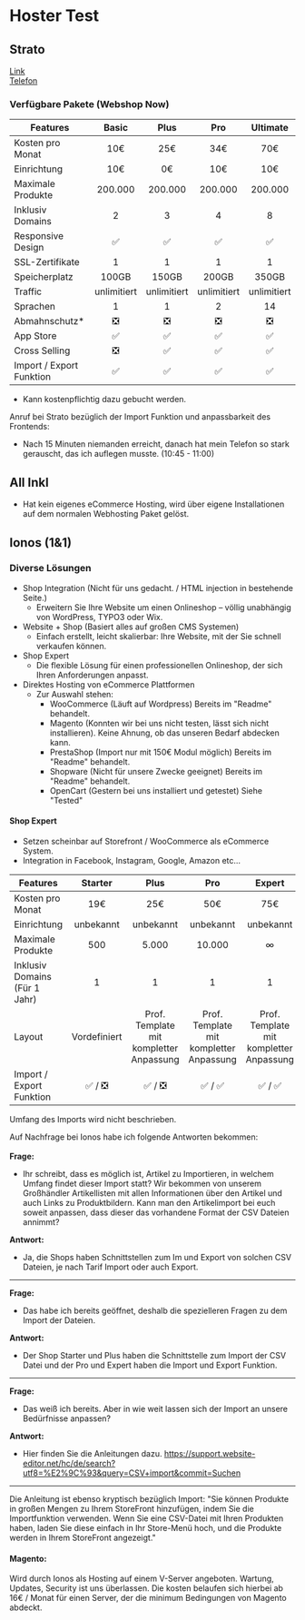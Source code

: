# Hoster Test

## Strato

[Link](https://www.strato.de/webshop/)  
[Telefon](tel:0303001460)

### Verfügbare Pakete (Webshop Now)

| Features                 |    Basic    |    Plus     |     Pro     |  Ultimate   |
| ------------------------ | :---------: | :---------: | :---------: | :---------: |
| Kosten pro Monat         |     10€     |     25€     |     34€     |     70€     |
| Einrichtung              |     10€     |     0€      |     10€     |     10€     |
| Maximale Produkte        |   200.000   |   200.000   |   200.000   |   200.000   |
| Inklusiv Domains         |      2      |      3      |      4      |      8      |
| Responsive Design        |     ✅      |     ✅      |     ✅      |     ✅      |
| SSL-Zertifikate          |      1      |      1      |      1      |      1      |
| Speicherplatz            |    100GB    |    150GB    |    200GB    |    350GB    |
| Traffic                  | unlimitiert | unlimitiert | unlimitiert | unlimitiert |
| Sprachen                 |      1      |      1      |      2      |     14      |
| Abmahnschutz\*           |     ❎      |     ❎      |     ❎      |     ❎      |
| App Store                |     ✅      |     ✅      |     ✅      |     ✅      |
| Cross Selling            |     ❎      |     ✅      |     ✅      |     ✅      |
| Import / Export Funktion |     ✅      |     ✅      |     ✅      |     ✅      |

- Kann kostenpflichtig dazu gebucht werden.
<p>
Anruf bei Strato bezüglich der Import Funktion und anpassbarkeit des Frontends:

- Nach 15 Minuten niemanden erreicht, danach hat mein Telefon so stark gerauscht, das ich auflegen musste. (10:45 - 11:00)
</p>

## All Inkl

- Hat kein eigenes eCommerce Hosting, wird über eigene Installationen auf dem normalen Webhosting Paket gelöst.

## Ionos (1&1)

### Diverse Lösungen

- Shop Integration (Nicht für uns gedacht. / HTML injection in bestehende Seite.)
  - Erweitern Sie Ihre Website um einen Onlineshop – völlig unabhängig von WordPress, TYPO3 oder Wix.
- Website + Shop (Basiert alles auf großen CMS Systemen)
  - Einfach erstellt, leicht skalierbar: Ihre Website, mit der Sie schnell verkaufen können.
- Shop Expert
  - Die flexible Lösung für einen professionellen Onlineshop, der sich Ihren Anforderungen anpasst.
- Direktes Hosting von eCommerce Plattformen
  - Zur Auswahl stehen:
    - WooCommerce (Läuft auf Wordpress) Bereits im "Readme" behandelt.
    - Magento (Konnten wir bei uns nicht testen, lässt sich nicht installieren). Keine Ahnung, ob das unseren Bedarf abdecken kann.
    - PrestaShop (Import nur mit 150€ Modul möglich) Bereits im "Readme" behandelt.
    - Shopware (Nicht für unsere Zwecke geeignet) Bereits im "Readme" behandelt.
    - OpenCart (Gestern bei uns installiert und getestet) Siehe "Tested"

#### Shop Expert

- Setzen scheinbar auf Storefront / WooCommerce als eCommerce System.
- Integration in Facebook, Instagram, Google, Amazon etc...

| Features                      |   Starter    |                  Plus                   |                   Pro                   |                 Expert                  |
| ----------------------------- | :----------: | :-------------------------------------: | :-------------------------------------: | :-------------------------------------: |
| Kosten pro Monat              |     19€      |                   25€                   |                   50€                   |                   75€                   |
| Einrichtung                   |  unbekannt   |                unbekannt                |                unbekannt                |                unbekannt                |
| Maximale Produkte             |     500      |                  5.000                  |                 10.000                  |                    ∞                    |
| Inklusiv Domains (Für 1 Jahr) |      1       |                    1                    |                    1                    |                    1                    |
| Layout                        | Vordefiniert | Prof. Template mit kompletter Anpassung | Prof. Template mit kompletter Anpassung | Prof. Template mit kompletter Anpassung |
| Import / Export Funktion      |   ✅ / ❎    |                 ✅ / ❎                 |                 ✅ / ✅                 |                 ✅ / ✅                 |

<p>Umfang des Imports wird nicht beschrieben.</p>
<p>
Auf Nachfrage bei Ionos habe ich folgende Antworten bekommen: <br><br>
<b>Frage:</b>

- Ihr schreibt, dass es möglich ist, Artikel zu Importieren, in welchem Umfang findet dieser Import statt? Wir bekommen von unserem Großhändler Artikellisten mit allen Informationen über den Artikel und auch Links zu Produktbildern. Kann man den Artikelimport bei euch soweit anpassen, dass dieser das vorhandene Format der CSV Dateien annimmt?

<b>Antwort:</b>

- Ja, die Shops haben Schnittstellen zum Im und Export von solchen CSV Dateien, je nach Tarif Import oder auch Export.

---

<b>Frage:</b>

- Das habe ich bereits geöffnet, deshalb die spezielleren Fragen zu dem Import der Dateien.

<b>Antwort:</b>

- Der Shop Starter und Plus haben die Schnittstelle zum Import der CSV Datei und der Pro und Expert haben die Import und Export Funktion.

---

<b>Frage:</b>

- Das weiß ich bereits. Aber in wie weit lassen sich der Import an unsere Bedürfnisse anpassen?

<b>Antwort:</b>

- Hier finden Sie die Anleitungen dazu. https://support.website-editor.net/hc/de/search?utf8=%E2%9C%93&query=CSV+import&commit=Suchen

---

</p>
<p>
Die Anleitung ist ebenso kryptisch bezüglich Import:
"Sie können Produkte in großen Mengen zu Ihrem StoreFront hinzufügen, indem Sie die Importfunktion verwenden. Wenn Sie eine CSV-Datei mit Ihren Produkten haben, laden Sie diese einfach in Ihr Store-Menü hoch, und die Produkte werden in Ihrem StoreFront angezeigt."</p>

#### Magento:

<p>
Wird durch Ionos als Hosting auf einem V-Server angeboten. Wartung, Updates, Security ist uns überlassen.
Die kosten belaufen sich hierbei ab 16€ / Monat für einen Server, der die minimum Bedingungen von Magento abdeckt.
</p>
